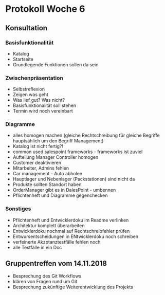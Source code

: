 # Protokoll Woche 6

## Konsultation

### Basisfunktionalität

- Katalog
- Startseite
- Grundlegende Funktionen sollen da sein

### Zwischenpräsentation

- Selbstreflexion
- Zeigen was geht
- Was lief gut? Was nicht?
- Basisfunktionalität soll stehen
- Termin wird noch vereinbart

### Diagramme

- alles homogen machen (gleiche Rechtschreibung für gleiche Begriffe hauptsählich um den Begriff Management)
- Katalog ist nicht fertig?!
- common used salespoint frameworks - frameworks ist zuviel
- Aufteilung Manager Controller homogen
- Customer deaktivieren
- Mitarbeiter, Admins fehlen
- Car management - Auto abholen
- Hauptlager und Nebenlager (Packstationen) sind nicht da
- Produkte sollten Standort haben
- OrderManager gibt es in DalesPoint - umbennen
- Pflichtenheft und Diagramme gegenchecken

### Sonstiges

- Pflichtenheft und Entwicklerdoku im Readme verlinken
- Architektur komplett überarbeiten
- Entwicklerdoku nochmal auf Rechtschreibfehler prüfen
- Entwursentscheidungen in ENtwicklerdoku noch schreiben
- verfeinerte Akzptanztestfälle fehlen noch
- alle Testfälle in ein Doc

## Gruppentreffen vom 14.11.2018

- Besprechung des Git Workflows
- klären von Fragen rund um Git
- Besprechung zukünftige Weiterentwicklung des Projekts
